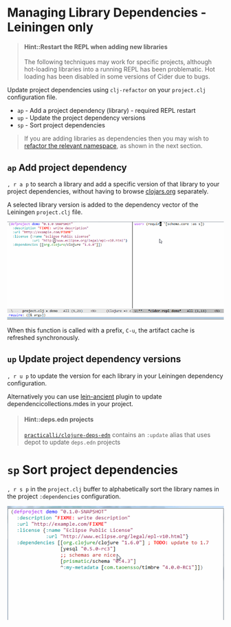# Managing Library Dependencies - Leiningen only

> #### Hint::Restart the REPL when adding new libraries
> The following techniques may work for specific projects, although hot-loading libraries into a running REPL has been problematic.  Hot loading has been disabled in some versions of Cider due to bugs.

Update project dependencies using `clj-refactor` on your `project.clj` configuration file.

* `ap` - Add a project dependency (library) - required REPL restart
* `up` - Update the project dependency versions
* `sp` - Sort project dependencies

> If you are adding libraries as dependencies then you may wish to [refactor the relevant namespace](manage-namespaces.html), as shown in the next section.

## `ap` Add project dependency
 `, r a p` to search a library and add a specific version of that library to your project dependencies, without having to browse [clojars.org](https://clojars.org) separately.

A selected library version is added to the dependency vector of the Leiningen `project.clj` file.

![](/images/add-project-dependency.gif)

When this function is called with a prefix, `C-u`, the artifact cache is refreshed synchronously.

<!-- > The variable `cljr-hotload-dependencies` defaults to `true` and determines if new dependencies should be hotloaded or not. -->


## `up` Update project dependency versions
`, r u p` to update the version for each library in your Leiningen dependency configuration.

Alternatively you can use [lein-ancient](https://clojars.org/lein-ancient) plugin to update dependencicollections.mdes in your project.

> #### Hint::deps.edn projects
> [`practicalli/clojure-deps-edn`](http://practicalli.github.io/clojure/clojure-tools/install/install-clojure.html#clojure-cli-tools-common-aliases) contains an `:update` alias that uses depot to update `deps.edn` projects


# `sp` Sort project dependencies
`, r s p` in the `project.clj` buffer to alphabetically sort the library names in the project `:dependencies` configuration.

![](/images/clj-refactor-sort-project-dependencies.gif)
